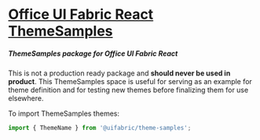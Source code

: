 # [Office UI Fabric React ThemeSamples](http://dev.microsoft.com/fabric)

##### ThemeSamples package for Office UI Fabric React

This is not a production ready package and __should never be used in product__. This ThemeSamples space is useful for serving as an example for theme definition and for testing new themes before finalizing them for use elsewhere.

To import ThemeSamples themes:

```js
import { ThemeName } from '@uifabric/theme-samples';
```
